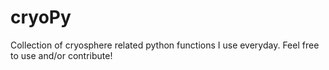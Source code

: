 # cryoPy
Collection of cryosphere related  python functions I use everyday. Feel free to use and/or contribute! 
